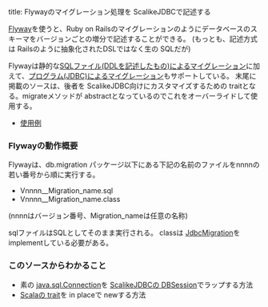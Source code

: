 title: Flywayのマイグレーション処理を ScalikeJDBCで記述する

[Flyway](http://flywaydb.org/)を使うと、Ruby on Railsのマイグレーションのようにデータベースのスキーマをバージョンごとの増分で記述することができる。
(もっとも、記述方式は Railsのように抽象化されたDSLではなく生の SQLだが)

Flywayは静的な[SQLファイル(DDLを記述したもの)によるマイグレーション](http://flywaydb.org/documentation/migration/sql.html)に加えて、[プログラム(JDBC)によるマイグレーション](http://flywaydb.org/documentation/migration/java.html)もサポートしている。
末尾に掲載のソースは、後者を ScalikeJDBC向けにカスタマイズするための traitとなる。migrateメソッドが abstractとなっているのでこれをオーバーライドして使用する。

- [使用例](${contextRoot}/src/examples/scala/db/migration/V9999__TestData.scala)

### Flywayの動作概要

Flywayは、db.migration パッケージ以下にある下記の名前のファイルをnnnnの若い番号から順に実行する。
 
- Vnnnn__Migration_name.sql
- Vnnnn__Migration_name.class

(nnnnはバージョン番号、Migration_nameは任意の名称)

sqlファイルはSQLとしてそのまま実行される。
classは [JdbcMigration](http://flywaydb.org/documentation/api/javadoc/org/flywaydb/core/api/migration/jdbc/JdbcMigration.html)を implementしている必要がある。

### このソースからわかること

- 素の [java.sql.Connection](https://docs.oracle.com/javase/jp/6/api/java/sql/Connection.html)を [ScalikeJDBCの DBSession](https://github.com/scalikejdbc/scalikejdbc/blob/master/scalikejdbc-core/src/main/scala/scalikejdbc/DBSession.scala)でラップする方法
- [Scalaの trait](http://www.ne.jp/asahi/hishidama/home/tech/scala/trait.html)を in placeで newする方法
